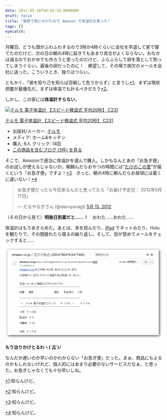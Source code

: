 ```yaml
---
date: 2012-05-16T20:42:29.0000000
draft: false
title: "風邪で死にかけたので Amazon で体温計を買った"
tags: []
eyecatch: 
---
```

<p>月曜日、どうも頭がふわふわするので3時か4時ぐらいに会社を早退して家で寝てたのだけど、次の日の朝の4時に起きてもあまり具合がよくならない。おなかは減るのでおかゆでも作ろうと思ったのだけど、ふらふらして卵を落として割ってしまうぐらい。最後の卵だったのに！　絶望して、その場で病欠のメールを会社に送った。こういうとき、独りはつらい。</p><p>ともかく、「彼を知り己を知らば百戦して危うからず」と言うし<a href="#f1" name="fn1" title="知らんけど。">*1</a>、まずは現状把握が最優先だ。まずは体温でも計るべきだろう<a href="#f2" name="fn2" title="知らんけど。">*2</a>。</p><p>しかし、この家には<b>体温計すらない</b>。</p><p><div class="hatena-asin-detail"><a href="http://www.amazon.co.jp/exec/obidos/ASIN/B003RWTML6/bestylesnet-22/"><img src="http://ecx.images-amazon.com/images/I/4135gZMP6DL._SL160_.jpg" class="hatena-asin-detail-image" alt="テルモ 電子体温計 【スピード検温式 平均20秒】 C231" title="テルモ 電子体温計 【スピード検温式 平均20秒】 C231"></a><div class="hatena-asin-detail-info"><p class="hatena-asin-detail-title"><a href="http://www.amazon.co.jp/exec/obidos/ASIN/B003RWTML6/bestylesnet-22/">テルモ 電子体温計 【スピード検温式 平均20秒】 C231</a></p><ul><li><span class="hatena-asin-detail-label">出版社/メーカー:</span> <a class="keyword" href="http://d.hatena.ne.jp/keyword/%A5%C6%A5%EB%A5%E2">テルモ</a></li><li><span class="hatena-asin-detail-label">メディア:</span> ホーム&キッチン</li><li><span class="hatena-asin-detail-label">購入</span>: 6人 <span class="hatena-asin-detail-label">クリック</span>: 14回</li><li><a href="http://d.hatena.ne.jp/asin/B003RWTML6/bestylesnet-22" target="_blank">この商品を含むブログ (3件) を見る</a></li></ul></div><div class="hatena-asin-detail-foot"></div></div></p><p>そこで、Amazonで適当に体温計を選んで購入。しかもなんとあの「お急ぎ便」のお試しが使えるじゃないか。朝頼んだらおやつの時間には“<a class="keyword" href="http://d.hatena.ne.jp/keyword/%A4%BF%A4%B1%A4%CE%A4%B3%A4%CE%CE%A4">たけのこの里</a>”が届くという「お急ぎ便」ですよ！<a href="#f3" name="fn3" title="知らんけど。">*3</a>　きっと、朝の4時に頼んだらお昼頃には着くに違いない！<a href="#f4" name="fn4" title="知らんけど。">*4</a></p><p><blockquote class="twitter-tweet" lang="ja"><p>お急ぎ便だったら今日来るんだと思ってたら「お届け予定日： 2012年5月17日」</p>&mdash; だるやなぎさん (@daruyanagi) <a href="https://twitter.com/daruyanagi/status/202263621449940992" data-datetime="2012-05-15T05:06:19+00:00">5月 15, 2012</a></blockquote><script src="//platform.twitter.com/widgets.js" charset="utf-8"></script></p><p>（その日から見て）<b>明後日到着だと……！</b>　おわた……おわた……</p><p>体温計はもうあきらめた。あとは、本を読んだり、<a class="keyword" href="http://d.hatena.ne.jp/keyword/iPad">iPad</a> でネットみたり、Hulu を観たりで、その間疲れたら寝るの繰り返し。そして、目が覚めてメールをチェックすると……</p><p><img src="20120516203733.png" alt="f:id:daruyanagi:20120516203733p:plain" title="f:id:daruyanagi:20120516203733p:plain" class="hatena-fotolife"></p><p><b>もう治りかけとるわヽ(`Д´)ﾉ</b></p><p>なんだか遅いのか早いのかわからない「お急ぎ便」だった。まぁ、商品にもよるのかもしれないけれど、個人的にはあまり必要のないサービスだなぁ、と思った。お急ぎじゃなくても十分早いしね。</p>
<div class="footnote">
<p class="footnote"><a href="#fn1" name="f1" class="footnote-number">*1</a><span class="footnote-delimiter">:</span><span class="footnote-text">知らんけど。</span></p>
<p class="footnote"><a href="#fn2" name="f2" class="footnote-number">*2</a><span class="footnote-delimiter">:</span><span class="footnote-text">知らんけど。</span></p>
<p class="footnote"><a href="#fn3" name="f3" class="footnote-number">*3</a><span class="footnote-delimiter">:</span><span class="footnote-text">知らんけど。</span></p>
<p class="footnote"><a href="#fn4" name="f4" class="footnote-number">*4</a><span class="footnote-delimiter">:</span><span class="footnote-text">知らんけど。</span></p>
</div>